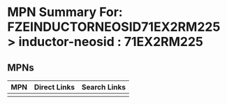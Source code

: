 



# MPN Summary For: FZEINDUCTORNEOSID71EX2RM225 > inductor-neosid : 71EX2RM225

## MPNs
  

|MPN|Direct Links|Search Links|
| :--- | :--- | :--- |
||||
